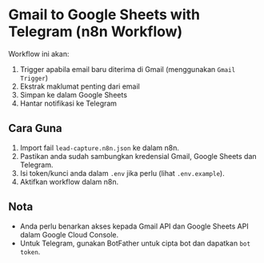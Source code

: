 # Gmail to Google Sheets with Telegram (n8n Workflow)

Workflow ini akan:
1. Trigger apabila email baru diterima di Gmail (menggunakan `Gmail Trigger`)
2. Ekstrak maklumat penting dari email
3. Simpan ke dalam Google Sheets
4. Hantar notifikasi ke Telegram

## Cara Guna
1. Import fail `lead-capture.n8n.json` ke dalam n8n.
2. Pastikan anda sudah sambungkan kredensial Gmail, Google Sheets dan Telegram.
3. Isi token/kunci anda dalam `.env` jika perlu (lihat `.env.example`).
4. Aktifkan workflow dalam n8n.

## Nota
- Anda perlu benarkan akses kepada Gmail API dan Google Sheets API dalam Google Cloud Console.
- Untuk Telegram, gunakan BotFather untuk cipta bot dan dapatkan `bot token`.